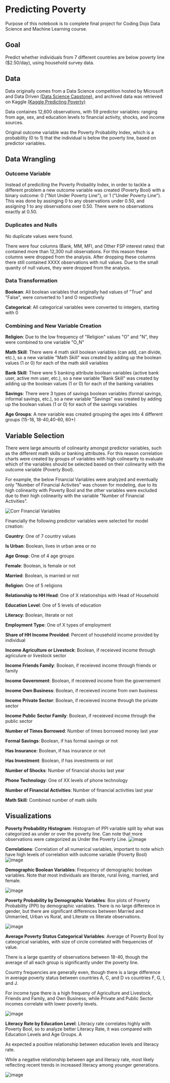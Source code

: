 # Predicting Poverty

Purpose of this notebook is to complete final project for Coding Dojo Data Science and Machine Learning course. 

## Goal
Predict whether individuals from 7 different countries are below poverty line ($2.50/day), using household survey data. 

## Data 
Data originally comes from a Data Science competition hosted by Microsoft and Data Driven [(Data Science Capstone)](datasciencecapstone.org), and archived data was retrieved on Kaggle [(Kaggle Predicting Poverty)](https://www.kaggle.com/datasets/johnnyyiu/predicting-poverty?select=train_values_wJZrCmI.csv)  

Data containes 12,600 observations, with 59 predictor variables: ranging from age, sex, and education levels to financial activity, shocks, and income sources. 

Original outcome variable was the Poverty Probability Index, which is a probability (0 to 1) that the individual is below the poverty line, based on predictor variables. 



## Data Wrangling

### Outcome Variable

Instead of prediciting the Poverty Probaility Index, in order to tackle a different problem a new outcome variable was created (Poverty Bool) with a binary outcome: 0 ("Not Under Poverty Line"), or 1 ("Under Poverty Line"). This was done by assinging 0 to any observations under 0.50, and assigning 1 to any observations over 0.50. There were no observations exactly at 0.50. 


### Duplicates and Nulls 

No duplicate values were found. 

There were four columns (Bank, MM, MFI, and Other FSP interest rates) that contained more than 12,300 null observations. For this reason these columns were dropped from the analysis. After dropping these columns there still contained XXXX observations with null values. Due to the small quanity of null values, they were dropped from the analysis. 


### Data Transformation 

**Boolean**: All boolean variables that originally had values of "True" and "False", were converted to 1 and O respectively 

**Categorical**: All categorical variables were converted to integers, starting with 0 


### Combining and New Variable Creation

**Religion**: Due to the low frequency of "Religion" values "O" and "N", they were combined to one variable "O_N" 

**Math Skill**: There were 4 math skill boolean variables (can add, can divide, etc.), so a new variable "Math Skill" was created by adding up the boolean values (1 or 0) for each of the math skill variables

**Bank Skill**: There were 5 banking attribute boolean variables (active bank user, active mm user, etc.), so a new variable "Bank Skill" was created by adding up the boolean values (1 or 0) for each of the banking variables

**Savings**: There were 3 types of savings boolean variables (formal savings, informal savings, etc.), so a new variable "Savings" was created by adding up the boolean values (1 or 0) for each of the savings variables

**Age Groups**: A new variable was created grouping the ages into 4 different groups (15-18, 18-40,40-60, 60+)



## Variable Selection 

There were large amounts of colinearity amongst predictor variables, such as the different math skills or banking attributes. For this reason correlation charts were created by groups of variables with high colinearity to evaluate which of the variables should be selected based on their colinearity with the outcome variable (Poverty Bool). 

For example, the below Financial Variables were analyzed and eventually only "Number of Financial Activites" was chosen for modeling, due to its high colinearity with Poverty Bool and the other variables were excluded due to their high colinearity with the variable "Number of Financial Activities". 

![Corr Financial Variables](https://user-images.githubusercontent.com/106602444/198092092-50cd2d1d-4707-4eae-8163-bd78671a9d0c.png)

Financially the following predictor variables were selected for model creation: 

**Country**: One of 7 country values

**Is Urban**: Boolean, lives in urban area or no

**Age Group**: One of 4 age groups

**Female**: Boolean, is female or not

**Married**: Boolean, is married or not

**Religion**: One of 5 religions

**Relationship to HH Head**: One of X relationships with Head of Household

**Education Level**: One of 5 levels of education 

**Literacy**: Boolean, literate or not 

**Employment Type**: One of X types of employment

**Share of HH Income Provided**: Percent of household income provided by individual

**Income Agriculture or Livestock**: Boolean, if receieved income through agriculure or livestock sector

**Income Friends Family**: Boolean, if receieved income through friends or family

**Income Government**: Boolean, if receieved income from the governement

**Income Own Business**: Boolean, if receieved income from own business

**Income Private Sector**: Boolean, if receieved income through the private sector

**Income Public Sector Family**: Boolean, if receieved income through the public sector

**Number of Times Borrowed**: Number of times borrowed money last year

**Formal Savings**: Boolean, if has formal savings or not

**Has Insurance**: Boolean, if has insurance or not

**Has Investment**: Boolean, if has investments or not

**Number of Shocks**: Number of financial shocks last year

**Phone Technology**: One of XX levels of phone technology 

**Number of Financial Activities**: Number of financial activities last year

**Math Skill**: Combined number of math skills 


## Visualizations 

**Poverty Probability Histogram**: Histogram of PPI variable split by what was categorized as under or over the poverty line. Can note that more observations were categorized as Under the Poverty Line. 
![image](https://user-images.githubusercontent.com/106602444/198095070-2bd65e2c-b8c8-4e29-b89e-fed82fc8f4f0.png)

**Correlations**: Correlation of all numerical variables, important to note which have high levels of correlation with outcome variable (Poverty Bool)
![image](https://user-images.githubusercontent.com/106602444/198095607-cc609c4a-55ec-483f-8d12-64e6388960e9.png)

**Demographic Boolean Variables**: Frequency of demographic boolean variables. Note that most individuals are literate, rural living, married, and female. 

![image](https://user-images.githubusercontent.com/106602444/198096361-b6ed82f7-c592-48f5-84b3-5ad9b16bd2ee.png)

**Poverty Probability by Demographic Variables**: Box plots of Poverty Probability (PPI) by demographic variables. There is no large difference in gender, but there are significant differences between Married and Unmarried, Urban vs Rural, and Literate vs Iliterate observations. 

![image](https://user-images.githubusercontent.com/106602444/198109207-902cb825-430f-4f81-9adc-4067c907fca1.png)


**Average Poverty Status Categorical Variables**: Average of Poverty Bool by cateogrical variables, with size of circle correlated with frequencies of value. 

There is a large quantity of observations between 18-40, though the average of all each group is significantly under the poverty line. 

Country frequencies are generally even, though there is a large difference in average poverty status between countries A, C, and D vs countries F, G, I, and J. 

For income type there is a high frequeny of Agriculture and Livestock, Friends and Family, and Own Business, while Private and Public Sector incomes correlate with lower poverty levels. 

![image](https://user-images.githubusercontent.com/106602444/198113576-e6461c8d-de67-4c91-bc14-fdd3899a655e.png)


**Literacy Rate by Education Level**: Literacy rate correlates highly with Poverty Bool, so to analyze better Literacy Rate, it was compared with Education Levels and Age Groups. A

As expected a positive relationship between education levels and literacy rate. 

While a negative relationship between age and literacy rate, most likely reflecting recent trends in increased literacy among younger generations. 

![image](https://user-images.githubusercontent.com/106602444/198110451-724b4b39-7065-42cf-8c9c-cd78965767c0.png)


